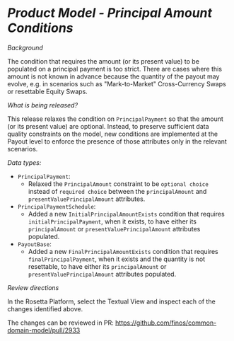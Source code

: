 # _Product Model - Principal Amount Conditions_

_Background_

The condition that requires the amount (or its present value) to be populated on a principal payment is too strict. There are cases where this amount is not known in advance because the quantity of the payout may evolve, e.g. in scenarios such as "Mark-to-Market" Cross-Currency Swaps or resettable Equity Swaps.

_What is being released?_

This release relaxes the condition on `PrincipalPayment` so that the amount (or its present value) are optional. Instead, to preserve sufficient data quality constraints on the model, new conditions are implemented at the Payout level to enforce the presence of those attributes only in the relevant scenarios.

_Data types:_

- `PrincipalPayment`:
  - Relaxed the `PrincipalAmount` constraint to be `optional choice` instead of `required choice` between the `principalAmount` and `presentValuePrincipalAmount` attributes.
- `PrincipalPaymentSchedule`:
  - Added a new `InitialPrincipalAmountExists` condition that requires `initialPrincipalPayment`, when it exists, to have either its `principalAmount` or `presentValuePrincipalAmount` attributes populated. 
- `PayoutBase`:
  - Added a new `FinalPrincipalAmountExists` condition that requires `finalPrincipalPayment`, when it exists and the quantity is not resettable, to have either its `principalAmount` or `presentValuePrincipalAmount` attributes populated. 

_Review directions_

In the Rosetta Platform, select the Textual View and inspect each of the changes identified above.

The changes can be reviewed in PR: https://github.com/finos/common-domain-model/pull/2933

